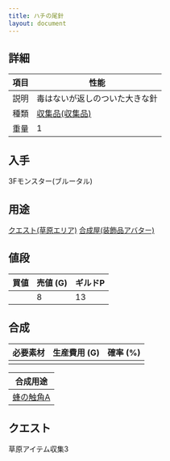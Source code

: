 ```yaml
---
title: ハチの尾針
layout: document
---
```

## 詳細


|項目|性能|
|---|---|
|説明|毒はないが返しのついた大きな針|
|種類|[収集品(収集品)](収集品(収集品))|
|重量|1|

## 入手

3Fモンスター(ブルータル)

## 用途

[クエスト(草原エリア)](クエスト(草原エリア))
[合成屋(装飾品アバター)](合成屋(装飾品アバター))

## 値段


|買値|売値 (G)|ギルドP|
|---|---|---|
||8|13|

## 合成


|必要素材|生産費用 (G)|確率 (%)|
|---|---|---|
||||


|合成用途|
|---|
|[蜂の触角A](蜂の触角A)|

## クエスト

草原アイテム収集3
